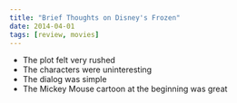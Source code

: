 ```yaml
---
title: "Brief Thoughts on Disney's Frozen"
date: 2014-04-01
tags: [review, movies]
---
```


- The plot felt very rushed
- The characters were uninteresting
- The dialog was simple
- The Mickey Mouse cartoon at the beginning was great
